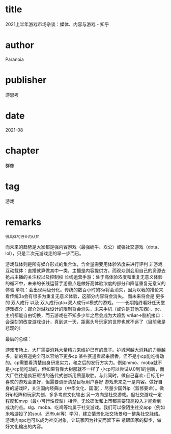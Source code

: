 # title
2021上半年游戏市场杂谈：媒体、内容与游戏 - 知乎

# author
Paranoia

# publisher
游思考

# date
2021-08

# chapter
群像

# tag
游戏

# remarks
`很具体的行业内认知`

而未来的趋势是大家都是强内容游戏（最强蜗牛、坎公）或强社交游戏（dota、lol），只是二次元游戏走的早一步而已。


游戏载体则是所有媒介形式的集合体，含金量需要用体验浓度来进行评判
非游戏互动载体：直播就算做其中一类，主播是内容提供方。而观众则会用自己的资源去抢占主播的关注权以及控制权
长线运营手游：处于高体验浓度和重复无意义体验的循环中，未来的长线运营手游重点是做好高体验浓度的部分和降低重复无意义的体验
单机：会出现两级分化。传统的数百小时的3a将会消失，因为以我的推论来看传统3a会有很多为重复无意义体验，这部分内容将会消失。
而未来将会是 更多的 双人成行 以及 双人成行gta+双人成行ol模式的游戏。——长期始终看好任天堂
游戏媒介：媒介对游戏设计的限制将会消失，未来手机（或许是其他东西）、pc、主机都能自由切换，而云游戏在不知多少年之后会成为大趋势
vr&ar→脑机接口：会深刻的改变游戏设计，真到这一天，距离头号玩家的世界也就不远了（目前我是悲观的）


最后的总结：

游戏市场上，大厂需要消耗大量精力来维护已有的盘子。护城河越大消耗的力量越多，新的赛道完全可以容纳下更多cp
某些赛道看起来很香，但不是小cp能吃得动的。cp需要看清楚自身研发实力，和之后的发行方实力。例如mmo、moba就不是小cp能吃动的，但如果背靠大树那就不一样了
小cp可以尝试从0到1的创新，而大厂往往是疯狂砸钱的迭代式创新用质量取胜。与此同时，做自己喜欢+目标用户喜欢的游戏会更好，但需要调研清楚目标用户喜好
游戏未来之一是内容。做好自身的游戏IP，关注国内经典ip（中华文化、国漫），尽量少国外ip（监修要命）。做好ip矩阵和玩家共创，多多考虑文化输出
另一方向是社交游戏。但社交游戏一定程度和mvp（最小可行性模型）相悖，无论研发和上市都需要较高投入才能看到成功的点。slg、moba、吃鸡等均属于社交游戏。我们可以像陌生社交app（例如米哈游投了的soul、还有uki等）学习，建立情景化社交场景和一整条社交脉络。游戏内npc也可以成为社交对象，让玩家因为社交而留下来
紧跟国家的脚步，做好文化输出的内容。
